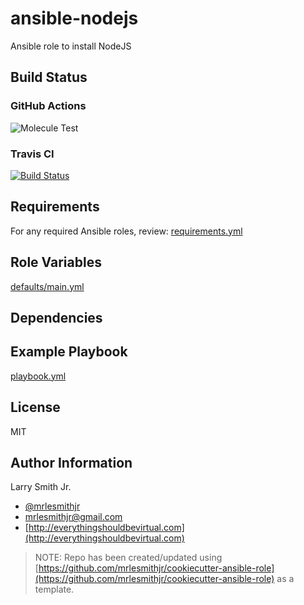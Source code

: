 # ansible-nodejs

Ansible role to install NodeJS

## Build Status

### GitHub Actions

![Molecule Test](https://github.com/mrlesmithjr/ansible-nodejs/workflows/Molecule%20Test/badge.svg)

### Travis CI

[![Build Status](https://travis-ci.org/mrlesmithjr/ansible-nodejs.svg?branch=master)](https://travis-ci.org/mrlesmithjr/ansible-nodejs)

## Requirements

For any required Ansible roles, review:
[requirements.yml](requirements.yml)

## Role Variables

[defaults/main.yml](defaults/main.yml)

## Dependencies

## Example Playbook

[playbook.yml](playbook.yml)

## License

MIT

## Author Information

Larry Smith Jr.

- [@mrlesmithjr](https://twitter.com/mrlesmithjr)
- [mrlesmithjr@gmail.com](mailto:mrlesmithjr@gmail.com)
- [http://everythingshouldbevirtual.com](http://everythingshouldbevirtual.com)

> NOTE: Repo has been created/updated using [https://github.com/mrlesmithjr/cookiecutter-ansible-role](https://github.com/mrlesmithjr/cookiecutter-ansible-role) as a template.
